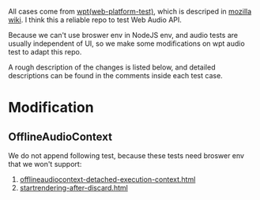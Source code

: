 All cases come from [wpt(web-platform-test)](https://github.com/web-platform-tests/wpt), which is descriped in [mozilla wiki](https://wiki.mozilla.org/Auto-tools/Projects/web-platform-tests). I think this a reliable repo to test Web Audio API.

Because we can't use broswer env in NodeJS env, and audio tests are usually independent of UI, so we make some modifications on wpt audio test to adapt this repo.

A rough description of the changes is listed below, and detailed descriptions can be found in the comments inside each test case.

# Modification

## OfflineAudioContext

We do not append following test, because these tests need broswer env that we won't support:

1. [offlineaudiocontext-detached-execution-context.html](https://github.com/web-platform-tests/wpt/blob/master/webaudio/the-audio-api/the-offlineaudiocontext-interface/offlineaudiocontext-detached-execution-context.html)
2. [startrendering-after-discard.html](https://github.com/web-platform-tests/wpt/blob/master/webaudio/the-audio-api/the-offlineaudiocontext-interface/startrendering-after-discard.html)
